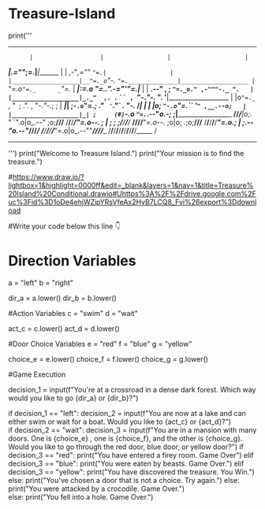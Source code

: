 # Treasure-Island
print('''
*******************************************************************************
          |                   |                  |                     |
 _________|________________.=""_;=.______________|_____________________|_______
|                   |  ,-"_,=""     `"=.|                  |
|___________________|__"=._o`"-._        `"=.______________|___________________
          |                `"=._o`"=._      _`"=._                     |
 _________|_____________________:=._o "=._."_.-="'"=.__________________|_______
|                   |    __.--" , ; `"=._o." ,-"""-._ ".   |
|___________________|_._"  ,. .` ` `` ,  `"-._"-._   ". '__|___________________
          |           |o`"=._` , "` `; .". ,  "-._"-._; ;              |
 _________|___________| ;`-.o`"=._; ." ` '`."\` . "-._ /_______________|_______
|                   | |o;    `"-.o`"=._``  '` " ,__.--o;   |
|___________________|_| ;     (#) `-.o `"=.`_.--"_o.-; ;___|___________________
____/______/______/___|o;._    "      `".o|o_.--"    ;o;____/______/______/____
/______/______/______/_"=._o--._        ; | ;        ; ;/______/______/______/_
____/______/______/______/__"=._o--._   ;o|o;     _._;o;____/______/______/____
/______/______/______/______/____"=._o._; | ;_.--"o.--"_/______/______/______/_
____/______/______/______/______/_____"=.o|o_.--""___/______/______/______/____
/______/______/______/______/______/______/______/______/______/______/_____ /
*******************************************************************************
''')
print("Welcome to Treasure Island.")
print("Your mission is to find the treasure.") 

#https://www.draw.io/?lightbox=1&highlight=0000ff&edit=_blank&layers=1&nav=1&title=Treasure%20Island%20Conditional.drawio#Uhttps%3A%2F%2Fdrive.google.com%2Fuc%3Fid%3D1oDe4ehjWZipYRsVfeAx2HyB7LCQ8_Fvi%26export%3Ddownload

#Write your code below this line 👇


# Direction Variables
a = "left"
b = "right"

dir_a = a.lower()
dir_b = b.lower()

#Action Variables
c = "swim"
d = "wait"

act_c = c.lower()
act_d = d.lower()

#Door Choice Variables
e = "red"
f = "blue"
g = "yellow"

choice_e = e.lower()
choice_f = f.lower()
choice_g = g.lower()

#Game Execution

decision_1 = input(f"You're at a crossroad in a dense dark forest. Which way would you like to go {dir_a} or {dir_b}?")


if decision_1 == "left":
  decision_2 = input(f"You are now at a lake and can either swim or wait for a boat. Would you like to {act_c} or {act_d}?")  
  if decision_2  == "wait":
    decision_3 = input(f"You are in a mansion with many doors. One is {choice_e} , one is {choice_f}, and the other is {choice_g}. Would you like to go through the red door, blue door, or yellow door?")
    if decision_3 == "red":
      print("You have entered a firey room. Game Over")
    elif decision_3 == "blue":
      print("You were eaten by beasts. Game Over.")
    elif decision_3 == "yellow":
      print("You have discovered the treasure. You Win.")
    else:
      print("You've chosen a door that is not a choice. Try again.")
  else:
    print("You were attacked by a crocodile. Game Over.")  
else:
  print("You fell into a hole. Game Over.")

